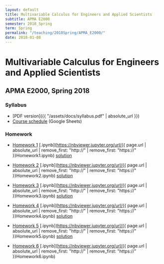 ```yaml
---
layout: default
title: Multivariable Calculus for Engineers and Applied Scientists
subtitle: APMA E2000
semester: 2018_Spring
term: Spring
permalink: "/teaching/2018Spring/APMA_E2000/"
date: 2018-01-08
---
```


# Multivariable Calculus for Engineers and Applied Scientists

## APMA E2000, Spring 2018

### Syllabus

  * [PDF version]({{ "/assets/docs/syllabus.pdf" | absolute_url }})
  * [Course schedule](https://docs.google.com/spreadsheets/d/1nFewJNfoFeABClZVAZHIfE34L_vIn5Y07PEZRZPeUYk/edit?usp=sharing) (Google Sheets)

### Homework

  * [Homework 1](Homework1) [.ipynb](https://nbviewer.jupyter.org/url/{{ page.url | absolute_url | remove_first: "http://" | remove_first: "https://" }}Homework1.ipynb) [solution](Homework1-sol)
  
  * [Homework 2](Homework2) [.ipynb](https://nbviewer.jupyter.org/url/{{ page.url | absolute_url | remove_first: "http://" | remove_first: "https://" }}Homework2.ipynb) [solution](Homework2-Solu)

  * [Homework 3](Homework3) [.ipynb](https://nbviewer.jupyter.org/url/{{ page.url | absolute_url | remove_first: "http://" | remove_first: "https://" }}Homework3.ipynb) [solution](Homework3-sltn)

  * [Homework 4](Homework4) [.ipynb](https://nbviewer.jupyter.org/url/{{ page.url | absolute_url | remove_first: "http://" | remove_first: "https://" }}Homework4.ipynb) [solution](Homework4-s)

  * [Homework 5](Homework5) [.ipynb](https://nbviewer.jupyter.org/url/{{ page.url | absolute_url | remove_first: "http://" | remove_first: "https://" }}Homework5.ipynb) [solution](Homework5-sln)

  * [Homework 6](Homework6) [.ipynb](https://nbviewer.jupyter.org/url/{{ page.url | absolute_url | remove_first: "http://" | remove_first: "https://" }}Homework6.ipynb) <!-- [solution](Homework6-sn) -->